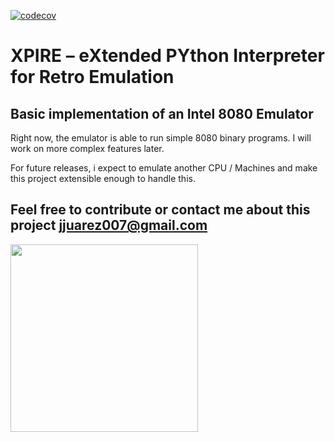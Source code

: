 [![codecov](https://codecov.io/gh/JorgeJuarezM/xpire/graph/badge.svg?token=ZL54DIVD0M)](https://codecov.io/gh/JorgeJuarezM/xpire)

# XPIRE – eXtended PYthon Interpreter for Retro Emulation

## Basic implementation of an Intel 8080 Emulator

Right now, the emulator is able to run simple 8080 binary programs. I will work on more complex features later.

For future releases, i expect to emulate another CPU / Machines and make this project extensible enough to handle this.

## Feel free to contribute or contact me about this project jjuarez007@gmail.com

<img src="https://github.com/user-attachments/assets/94029405-b52b-4fc6-9f11-d306d83e6898" width="300px"/>
